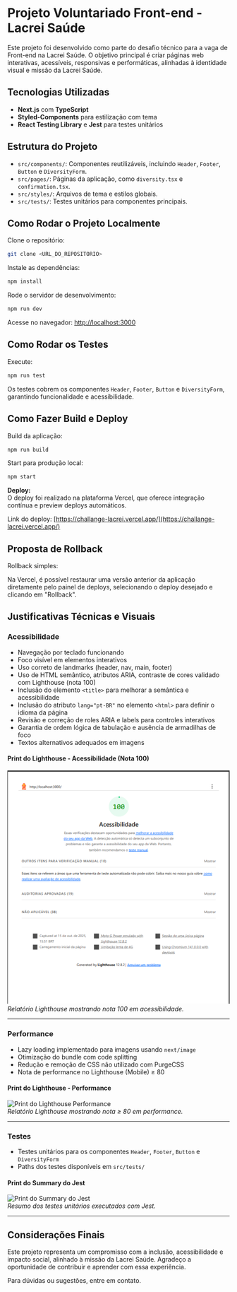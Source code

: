 # Projeto Voluntariado Front-end - Lacrei Saúde

Este projeto foi desenvolvido como parte do desafio técnico para a vaga de Front-end na Lacrei Saúde. O objetivo principal é criar páginas web interativas, acessíveis, responsivas e performáticas, alinhadas à identidade visual e missão da Lacrei Saúde.

## Tecnologias Utilizadas

- **Next.js** com **TypeScript**
- **Styled-Components** para estilização com tema
- **React Testing Library** e **Jest** para testes unitários

## Estrutura do Projeto

- `src/components/`: Componentes reutilizáveis, incluindo `Header`, `Footer`, `Button` e `DiversityForm`.
- `src/pages/`: Páginas da aplicação, como `diversity.tsx` e `confirmation.tsx`.
- `src/styles/`: Arquivos de tema e estilos globais.
- `src/tests/`: Testes unitários para componentes principais.

## Como Rodar o Projeto Localmente

Clone o repositório:

```bash
git clone <URL_DO_REPOSITORIO>
```

Instale as dependências:

```bash
npm install
```

Rode o servidor de desenvolvimento:

```bash
npm run dev
```

Acesse no navegador: [http://localhost:3000](http://localhost:3000)

## Como Rodar os Testes

Execute:

```bash
npm run test
```

Os testes cobrem os componentes `Header`, `Footer`, `Button` e `DiversityForm`, garantindo funcionalidade e acessibilidade.

## Como Fazer Build e Deploy

Build da aplicação:

```bash
npm run build
```

Start para produção local:

```bash
npm start
```

**Deploy:**  
O deploy foi realizado na plataforma Vercel, que oferece integração contínua e preview deploys automáticos.

Link do deploy: [https://challange-lacrei.vercel.app/](https://challange-lacrei.vercel.app/)

## Proposta de Rollback

Rollback simples:

Na Vercel, é possível restaurar uma versão anterior da aplicação diretamente pelo painel de deploys, selecionando o deploy desejado e clicando em "Rollback".

## Justificativas Técnicas e Visuais

### Acessibilidade

- Navegação por teclado funcionando  
- Foco visível em elementos interativos  
- Uso correto de landmarks (header, nav, main, footer)  
- Uso de HTML semântico, atributos ARIA, contraste de cores validado com Lighthouse (nota 100)  
- Inclusão do elemento `<title>` para melhorar a semântica e acessibilidade  
- Inclusão do atributo `lang="pt-BR"` no elemento `<html>` para definir o idioma da página  
- Revisão e correção de roles ARIA e labels para controles interativos  
- Garantia de ordem lógica de tabulação e ausência de armadilhas de foco  
- Textos alternativos adequados em imagens  

#### Print do Lighthouse - Acessibilidade (Nota 100)
![Print do Lighthouse Acessibilidade](https://raw.githubusercontent.com/lh5818181/servidor_estatico/refs/heads/main/Print%20-%20Acessibilidade.png)  
*Relatório Lighthouse mostrando nota 100 em acessibilidade.*

---

### Performance

- Lazy loading implementado para imagens usando `next/image`  
- Otimização do bundle com code splitting  
- Redução e remoção de CSS não utilizado com PurgeCSS  
- Nota de performance no Lighthouse (Mobile) ≥ 80  

#### Print do Lighthouse - Performance

![Print do Lighthouse Performance](caminho/para/imagem-performance.png)  
*Relatório Lighthouse mostrando nota ≥ 80 em performance.*

---

### Testes

- Testes unitários para os componentes `Header`, `Footer`, `Button` e `DiversityForm`  
- Paths dos testes disponíveis em `src/tests/`  

#### Print do Summary do Jest

![Print do Summary do Jest](caminho/para/imagem-jest.png)  
*Resumo dos testes unitários executados com Jest.*

---

## Considerações Finais

Este projeto representa um compromisso com a inclusão, acessibilidade e impacto social, alinhado à missão da Lacrei Saúde. Agradeço a oportunidade de contribuir e aprender com essa experiência.

Para dúvidas ou sugestões, entre em contato.